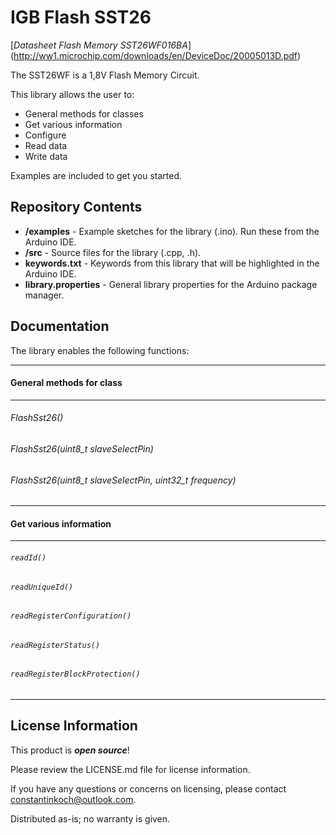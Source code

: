 IGB Flash SST26
========================================

[*Datasheet Flash Memory SST26WF016BA*] (http://ww1.microchip.com/downloads/en/DeviceDoc/20005013D.pdf)

The SST26WF is a 1,8V Flash Memory Circuit.

This library allows the user to:

* General methods for classes
* Get various information
* Configure
* Read data
* Write data

Examples are included to get you started.

Repository Contents
-------------------

* **/examples** - Example sketches for the library (.ino). Run these from the Arduino IDE. 
* **/src** - Source files for the library (.cpp, .h).
* **keywords.txt** - Keywords from this library that will be highlighted in the Arduino IDE. 
* **library.properties** - General library properties for the Arduino package manager. 

Documentation
--------------
The library enables the following functions:
<hr>

#### General methods for class
<hr>

###### FlashSst26()
###### FlashSst26(uint8_t slaveSelectPin)
###### FlashSst26(uint8_t slaveSelectPin, uint32_t frequency)
	
<hr>

#### Get various information
<hr>

###### `readId()`
###### `readUniqueId()`
###### `readRegisterConfiguration()`
###### `readRegisterStatus()`
###### `readRegisterBlockProtection()`

<hr>



License Information
-------------------

This product is _**open source**_! 

Please review the LICENSE.md file for license information. 

If you have any questions or concerns on licensing, please contact constantinkoch@outlook.com.

Distributed as-is; no warranty is given.

